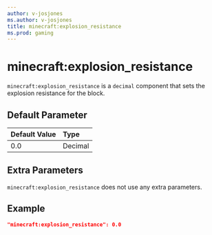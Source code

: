```yaml
---
author: v-josjones
ms.author: v-josjones
title: minecraft:explosion_resistance
ms.prod: gaming
---
```


# minecraft:explosion_resistance

`minecraft:explosion_resistance` is a `decimal` component that sets the explosion resistance for the block.

## Default Parameter

|Default Value|Type |
|:----|:----|
|0.0| Decimal|

## Extra Parameters

`minecraft:explosion_resistance` does not use any extra parameters.

## Example

```json
"minecraft:explosion_resistance": 0.0
```
